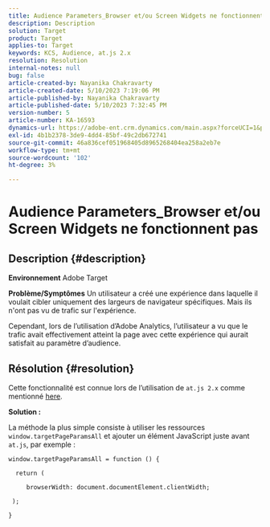 ```yaml
---
title: Audience Parameters_Browser et/ou Screen Widgets ne fonctionnent pas
description: Description
solution: Target
product: Target
applies-to: Target
keywords: KCS, Audience, at.js 2.x
resolution: Resolution
internal-notes: null
bug: false
article-created-by: Nayanika Chakravarty
article-created-date: 5/10/2023 7:19:06 PM
article-published-by: Nayanika Chakravarty
article-published-date: 5/10/2023 7:32:45 PM
version-number: 5
article-number: KA-16593
dynamics-url: https://adobe-ent.crm.dynamics.com/main.aspx?forceUCI=1&pagetype=entityrecord&etn=knowledgearticle&id=33aea286-67ef-ed11-8849-6045bd006239
exl-id: 4b1b2378-3de9-4dd4-85bf-49c2db672741
source-git-commit: 46a836cef051968405d8965268404ea258a2eb7e
workflow-type: tm+mt
source-wordcount: '102'
ht-degree: 3%

---
```


# Audience Parameters_Browser et/ou Screen Widgets ne fonctionnent pas

## Description {#description}

<b>Environnement</b>
Adobe Target


<b>Problème/Symptômes</b>
Un utilisateur a créé une expérience dans laquelle il voulait cibler uniquement des largeurs de navigateur spécifiques. Mais ils n&#39;ont pas vu de trafic sur l&#39;expérience.

Cependant, lors de l’utilisation d’Adobe Analytics, l’utilisateur a vu que le trafic avait effectivement atteint la page avec cette expérience qui aurait satisfait au paramètre d’audience.


## Résolution {#resolution}


Cette fonctionnalité est connue lors de l’utilisation de `at.js 2.x` comme mentionné [here](https://experienceleague.adobe.com/docs/target-dev/developer/client-side/at-js-implementation/upgrading-from-atjs-1x-to-atjs-20.html?lang=fr).

<b>Solution :</b>

La méthode la plus simple consiste à utiliser les ressources `window.targetPageParamsAll` et ajouter un élément JavaScript juste avant `at.js`, par exemple :


```
window.targetPageParamsAll = function () {

  return (

     browserWidth: document.documentElement.clientWidth;

 );

}
```
